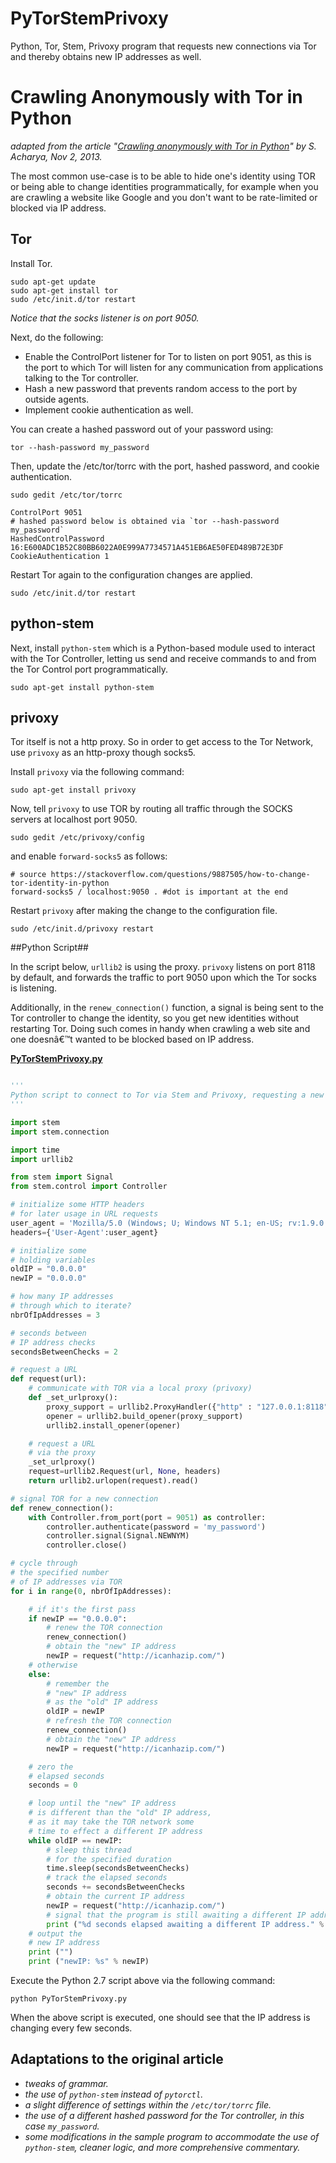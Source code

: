 PyTorStemPrivoxy
================

Python, Tor, Stem, Privoxy program that requests new connections via Tor and thereby obtains new IP addresses as well.

# Crawling Anonymously with Tor in Python #

*adapted from the article "[Crawling anonymously with Tor in Python](http://sacharya.com/crawling-anonymously-with-tor-in-python/)" by S. Acharya, Nov 2, 2013.*

The most common use-case is to be able to hide one's identity using TOR or being able to change identities programmatically, for example when you are crawling a website like Google and you don't want to be rate-limited or blocked via IP address.

## Tor ##

Install Tor.

```shell
sudo apt-get update
sudo apt-get install tor
sudo /etc/init.d/tor restart
```

*Notice that the socks listener is on port 9050.*

Next, do the following:

- Enable the ControlPort listener for Tor to listen on port 9051, as this is the port to which Tor will listen for any communication from applications talking to the Tor controller.
- Hash a new password that prevents random access to the port by outside agents.
- Implement cookie authentication as well.

You can create a hashed password out of your password using:
	
```shell
tor --hash-password my_password
```

Then, update the /etc/tor/torrc with the port, hashed password, and cookie authentication.

```shell
sudo gedit /etc/tor/torrc
```

```shell
ControlPort 9051
# hashed password below is obtained via `tor --hash-password my_password`
HashedControlPassword 16:E600ADC1B52C80BB6022A0E999A7734571A451EB6AE50FED489B72E3DF
CookieAuthentication 1
```

Restart Tor again to the configuration changes are applied.
	
```shell
sudo /etc/init.d/tor restart
```

## python-stem ##

Next, install `python-stem` which is a Python-based module used to interact with the Tor Controller, letting us send and receive commands to and from the Tor Control port programmatically.

```shell
sudo apt-get install python-stem
```

## privoxy ##

Tor itself is not a http proxy. So in order to get access to the Tor Network, use `privoxy` as an http-proxy though socks5.

Install `privoxy` via the following command:
	
```shell
sudo apt-get install privoxy
```

Now, tell `privoxy` to use TOR by routing all traffic through the SOCKS servers at localhost port 9050.

```shell
sudo gedit /etc/privoxy/config
```

and enable `forward-socks5` as follows:
	
```shell
# source https://stackoverflow.com/questions/9887505/how-to-change-tor-identity-in-python
forward-socks5 / localhost:9050 . #dot is important at the end
```

Restart `privoxy` after making the change to the configuration file.
	
```shell
sudo /etc/init.d/privoxy restart
```

##Python Script##

In the script below, `urllib2` is using the proxy. `privoxy` listens on port 8118 by default, and forwards the traffic to port 9050 upon which the Tor socks is listening.

Additionally, in the `renew_connection()` function,  a signal is being sent to the Tor controller to change the identity, so you get new identities without restarting Tor. Doing such comes in handy when crawling a web site and one doesnâ€™t wanted to be blocked based on IP address.

**[PyTorStemPrivoxy.py](https://gist.github.com/KhepryQuixote/46cf4f3b999d7f658853#file-pytorstemprivoxy-py)**

```python

'''
Python script to connect to Tor via Stem and Privoxy, requesting a new connection (hence a new IP as well) as desired.
'''

import stem
import stem.connection

import time
import urllib2

from stem import Signal
from stem.control import Controller

# initialize some HTTP headers
# for later usage in URL requests
user_agent = 'Mozilla/5.0 (Windows; U; Windows NT 5.1; en-US; rv:1.9.0.7) Gecko/2009021910 Firefox/3.0.7'
headers={'User-Agent':user_agent}

# initialize some
# holding variables
oldIP = "0.0.0.0"
newIP = "0.0.0.0"

# how many IP addresses
# through which to iterate?
nbrOfIpAddresses = 3

# seconds between
# IP address checks
secondsBetweenChecks = 2

# request a URL 
def request(url):
    # communicate with TOR via a local proxy (privoxy)
    def _set_urlproxy():
        proxy_support = urllib2.ProxyHandler({"http" : "127.0.0.1:8118"})
        opener = urllib2.build_opener(proxy_support)
        urllib2.install_opener(opener)

    # request a URL
    # via the proxy
    _set_urlproxy()
    request=urllib2.Request(url, None, headers)
    return urllib2.urlopen(request).read()

# signal TOR for a new connection 
def renew_connection():
    with Controller.from_port(port = 9051) as controller:
        controller.authenticate(password = 'my_password')
        controller.signal(Signal.NEWNYM)
        controller.close()

# cycle through
# the specified number
# of IP addresses via TOR 
for i in range(0, nbrOfIpAddresses):

    # if it's the first pass
    if newIP == "0.0.0.0":
        # renew the TOR connection
        renew_connection()
        # obtain the "new" IP address
        newIP = request("http://icanhazip.com/")
    # otherwise
    else:
        # remember the
        # "new" IP address
        # as the "old" IP address
        oldIP = newIP
        # refresh the TOR connection
        renew_connection()
        # obtain the "new" IP address
        newIP = request("http://icanhazip.com/")

    # zero the 
    # elapsed seconds    
    seconds = 0

    # loop until the "new" IP address
    # is different than the "old" IP address,
    # as it may take the TOR network some
    # time to effect a different IP address
    while oldIP == newIP:
        # sleep this thread
        # for the specified duration
        time.sleep(secondsBetweenChecks)
        # track the elapsed seconds
        seconds += secondsBetweenChecks
        # obtain the current IP address
        newIP = request("http://icanhazip.com/")
        # signal that the program is still awaiting a different IP address
        print ("%d seconds elapsed awaiting a different IP address." % seconds)
    # output the
    # new IP address
    print ("")
    print ("newIP: %s" % newIP)

```

Execute the Python 2.7 script above via the following command:
	
```shell
python PyTorStemPrivoxy.py
```

When the above script is executed, one should see that the IP address is changing every few seconds.



## Adaptations to the original article ##

- *tweaks of grammar.*
- *the use of `python-stem` instead of `pytorctl`.*
- *a slight difference of settings within the `/etc/tor/torrc` file.*
- *the use of a different hashed password for the Tor controller, in this case `my_password`.*
- *some modifications in the sample program to accommodate the use of `python-stem`, cleaner logic, and more comprehensive commentary.*
